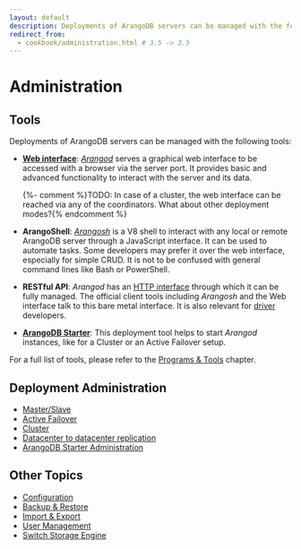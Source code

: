 ```yaml
---
layout: default
description: Deployments of ArangoDB servers can be managed with the following tools
redirect_from:
  - cookbook/administration.html # 3.5 -> 3.5
---
```

Administration
==============

Tools
-----

Deployments of ArangoDB servers can be managed with the following tools:

- [**Web interface**](programs-web-interface.html):
  [_Arangod_](programs-arangod.html) serves a graphical web interface to
  be accessed with a browser via the server port. It provides basic and advanced
  functionality to interact with the server and its data.
  
  {%- comment %}TODO: In case of a cluster, the web interface can be reached via any of the coordinators. What about other deployment modes?{% endcomment %}

- **ArangoShell**: [_Arangosh_](programs-arangosh.html) is a V8 shell to
  interact with any local or remote ArangoDB server through a JavaScript
  interface. It can be used to automate tasks. Some developers may prefer it over
  the web interface, especially for simple CRUD. It is not to be confused with
  general command lines like Bash or PowerShell.

- **RESTful API**: _Arangod_ has an [HTTP interface](http/index.html) through
  which it can be fully managed. The official client tools including _Arangosh_ and
  the Web interface talk to this bare metal interface. It is also relevant for
  [driver](drivers/index.html) developers.

- [**ArangoDB Starter**](programs-starter.html): This deployment tool
  helps to start _Arangod_ instances, like for a Cluster or an Active Failover setup.
  
For a full list of tools, please refer to the [Programs & Tools](programs.html) chapter.

Deployment Administration
-------------------------

- [Master/Slave](administration-master-slave.html)
- [Active Failover](administration-active-failover.html)
- [Cluster](administration-cluster.html)
- [Datacenter to datacenter replication](administration-dc2-dc.html)
- [ArangoDB Starter Administration](administration-starter.html)

Other Topics
------------

- [Configuration](administration-configuration.html)
- [Backup & Restore](backup-restore.html)
- [Import & Export](administration-import-export.html)
- [User Management](administration-managing-users.html)
- [Switch Storage Engine](administration-engine-switch-engine.html)

